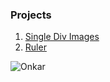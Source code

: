 ### Projects

1. [Single Div Images](https://sidonkar.github.io/Single-Div-Images)
1. [Ruler](https://sidonkar.github.io/ruler)

![Onkar](https://vectr.com/tmp/arjd1hc97/b37JLumxkB.svg?width=234.5&height=66.5&select=fVD4UzPK&source=selection)
